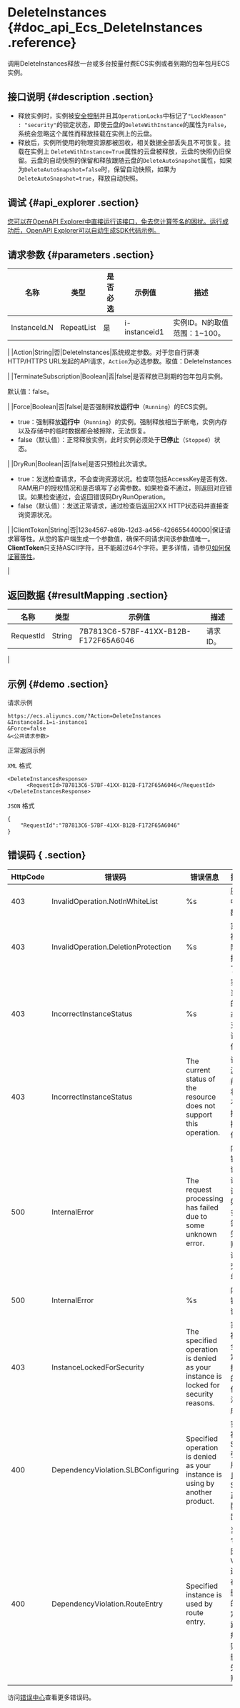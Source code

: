 # DeleteInstances {#doc_api_Ecs_DeleteInstances .reference}

调用DeleteInstances释放一台或多台按量付费ECS实例或者到期的包年包月ECS实例。

## 接口说明 {#description .section}

-   释放实例时，实例被[安全控制](~~25695~~)并且其`OperationLocks`中标记了`"LockReason" : "security"`的锁定状态，即使云盘的`DeleteWithInstance`的属性为`False`，系统会忽略这个属性而释放挂载在实例上的云盘。
-   释放后，实例所使用的物理资源都被回收，相关数据全部丢失且不可恢复。挂载在实例上 `DeleteWithInstance=True`属性的云盘被释放，云盘的快照仍旧保留。云盘的自动快照的保留和释放跟随云盘的`DeleteAutoSnapshot`属性，如果为`DeleteAutoSnapshot=false`时，保留自动快照，如果为`DeleteAutoSnapshot=true`，释放自动快照。

## 调试 {#api_explorer .section}

[您可以在OpenAPI Explorer中直接运行该接口，免去您计算签名的困扰。运行成功后，OpenAPI Explorer可以自动生成SDK代码示例。](https://api.aliyun.com/#product=Ecs&api=DeleteInstances&type=RPC&version=2014-05-26)

## 请求参数 {#parameters .section}

|名称|类型|是否必选|示例值|描述|
|--|--|----|---|--|
|InstanceId.N|RepeatList|是|i-instanceid1|实例ID。N的取值范围：1~100。

 |
|Action|String|否|DeleteInstances|系统规定参数。对于您自行拼凑HTTP/HTTPS URL发起的API请求，`Action`为必选参数。取值：DeleteInstances

 |
|TerminateSubscription|Boolean|否|false|是否释放已到期的包年包月实例。

 默认值：false。

 |
|Force|Boolean|否|false|是否强制释放**运行中**（`Running`）的ECS实例。

 -   true：强制释放**运行中**（`Running`）的实例。强制释放相当于断电，实例内存以及存储中的临时数据都会被擦除，无法恢复。
-   false（默认值）：正常释放实例，此时实例必须处于**已停止**（`Stopped`）状态。

 |
|DryRun|Boolean|否|false|是否只预检此次请求。

 -   true：发送检查请求，不会查询资源状况。检查项包括AccessKey是否有效、RAM用户的授权情况和是否填写了必需参数。如果检查不通过，则返回对应错误。如果检查通过，会返回错误码DryRunOperation。
-   false（默认值）：发送正常请求，通过检查后返回2XX HTTP状态码并直接查询资源状况。

 |
|ClientToken|String|否|123e4567-e89b-12d3-a456-426655440000|保证请求幂等性。从您的客户端生成一个参数值，确保不同请求间该参数值唯一。**ClientToken**只支持ASCII字符，且不能超过64个字符。更多详情，请参见[如何保证幂等性](~~25693~~)。

 |

## 返回数据 {#resultMapping .section}

|名称|类型|示例值|描述|
|--|--|---|--|
|RequestId|String|7B7813C6-57BF-41XX-B12B-F172F65A6046|请求ID。

 |

## 示例 {#demo .section}

请求示例

``` {#request_demo}
https://ecs.aliyuncs.com/?Action=DeleteInstances
&InstanceId.1=i-instance1
&Force=false
&<公共请求参数>
```

正常返回示例

`XML` 格式

``` {#xml_return_success_demo}
<DeleteInstancesResponse>
      <RequestId>7B7813C6-57BF-41XX-B12B-F172F65A6046</RequestId>
</DeleteInstancesResponse>
```

`JSON` 格式

``` {#json_return_success_demo}
{
	"RequestId":"7B7813C6-57BF-41XX-B12B-F172F65A6046"
}
```

## 错误码 { .section}

|HttpCode|错误码|错误信息|描述|
|--------|---|----|--|
|403|InvalidOperation.NotInWhiteList|%s|灰度中参数。|
|403|InvalidOperation.DeletionProtection|%s|实例被删除保护了。|
|403|IncorrectInstanceStatus|%s|实例当前的状态不支持该操作。|
|403|IncorrectInstanceStatus|The current status of the resource does not support this operation.|该资源目前的状态不支持此操作。|
|500|InternalError|The request processing has failed due to some unknown error.|内部错误，请重试。如果多次尝试失败，请提交工单。|
|500|InternalError|%s|内部错误。|
|403|InstanceLockedForSecurity|The specified operation is denied as your instance is locked for security reasons.|实例被安全锁定，指定的操作无法完成。|
|400|DependencyViolation.SLBConfiguring|Specified operation is denied as your instance is using by another product.|实例被SLB引用，且SLB正在配置。|
|400|DependencyViolation.RouteEntry|Specified instance is used by route entry.|当前专有网络VPC还存在未删除的自定义路由规则，删除失败。|

访问[错误中心](https://error-center.aliyun.com/status/product/Ecs)查看更多错误码。

